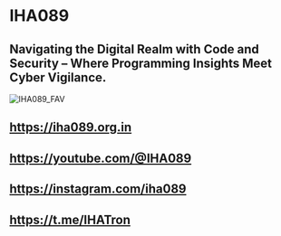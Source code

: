 
# IHA089

## Navigating the Digital Realm with Code and Security – Where Programming Insights Meet Cyber Vigilance.


![IHA089_FAV](https://github.com/IHA089/.github/assets/67224300/90c2725c-c7b7-4ce3-942e-2fbd4d3d677f)



## https://iha089.org.in
## https://youtube.com/@IHA089
## https://instagram.com/iha089
## https://t.me/IHATron
